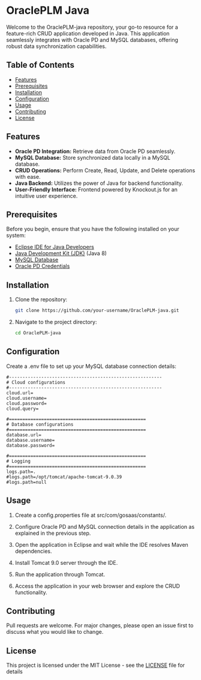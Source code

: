# OraclePLM Java

Welcome to the OraclePLM-java repository, your go-to resource for a feature-rich CRUD application developed in Java. This application seamlessly integrates with Oracle PD and MySQL databases, offering robust data synchronization capabilities.

## Table of Contents

- [Features](#features)
- [Prerequisites](#prerequisites)
- [Installation](#installation)
- [Configuration](#configuration)
- [Usage](#usage)
- [Contributing](#contributing)
- [License](#license)

## Features

- **Oracle PD Integration:** Retrieve data from Oracle PD seamlessly.
- **MySQL Database:** Store synchronized data locally in a MySQL database.
- **CRUD Operations:** Perform Create, Read, Update, and Delete operations with ease.
- **Java Backend:** Utilizes the power of Java for backend functionality.
- **User-Friendly Interface:** Frontend powered by Knockout.js for an intuitive user experience.

## Prerequisites

Before you begin, ensure that you have the following installed on your system:

- [Eclipse IDE for Java Developers](https://eclipseide.org/)
- [Java Development Kit (JDK)](https://www.oracle.com/java/technologies/javase-downloads.html) (Java 8)
- [MySQL Database](https://www.mysql.com/)
- [Oracle PD Credentials](https://www.oracle.com/database/)

## Installation

1. Clone the repository:

   ```bash
   git clone https://github.com/your-username/OraclePLM-java.git
   ```

2. Navigate to the project directory:

   ```bash
   cd OraclePLM-java
   ```

## Configuration

Create a .env file to set up your MySQL database connection details:

```properties
#---------------------------------------------------------
# Cloud configurations
#---------------------------------------------------------
cloud.url=
cloud.username=
cloud.password=
cloud.query=

#===================================================
# Database configurations
#===================================================
database.url=
database.username=
database.password=

#===================================================
# Logging
#===================================================
logs.path=.
#logs.path=/opt/tomcat/apache-tomcat-9.0.39
#logs.path=null
```

## Usage

1. Create a config.properties file at src/com/gosaas/constants/.

2. Configure Oracle PD and MySQL connection details in the application as explained in the previous step.

3. Open the application in Eclipse and wait while the IDE resolves Maven dependencies.

4. Install Tomcat 9.0 server through the IDE.

5. Run the application through Tomcat.

6. Access the application in your web browser and explore the CRUD functionality.

## Contributing

Pull requests are welcome. For major changes, please open an issue first to discuss what you would like to change.

## License

This project is licensed under the MIT License - see the [LICENSE](LICENSE) file for details